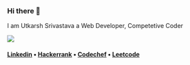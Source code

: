 ### Hi there 👋
I am Utkarsh Srivastava
a Web Developer, Competetive Coder

<img align="center" src="https://github-readme-stats.vercel.app/api/top-langs/?username=sr-utkarsh&theme=github_dark" />


<h4> <a href="https://www.linkedin.com/in/utkarsh-srivastava-100071180/">Linkedin</a> • <a href="https://www.hackerrank.com/sr_utkarsh19">Hackerrank</a> • <a href="https://www.codechef.com/users/utkarsg12">Codechef</a> • <a href="https://leetcode.com/sr_utkarsh/">Leetcode</a> 

<!--
**sr-utkarsh/sr-utkarsh** is a ✨ _special_ ✨ repository because its `README.md` (this file) appears on your GitHub profile.

Here are some ideas to get you started:

- 🔭 I’m currently working on ...
- 🌱 I’m currently learning ...
- 👯 I’m looking to collaborate on ...
- 🤔 I’m looking for help with ...
- 💬 Ask me about ...
- 📫 How to reach me: ...
- 😄 Pronouns: ...
- ⚡ Fun fact: ...
-->
